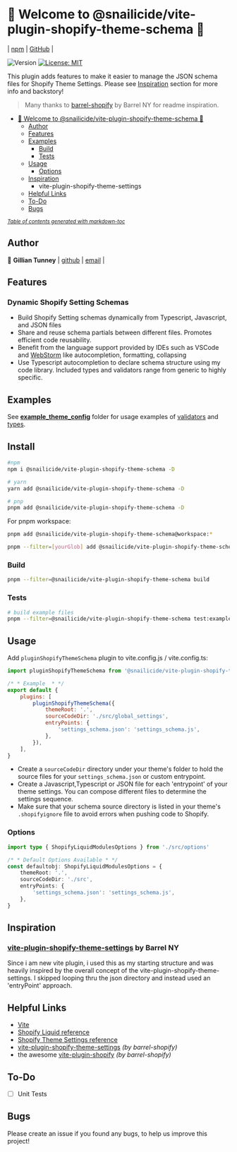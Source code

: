 # 🐌 Welcome to @snailicide/vite-plugin-shopify-theme-schema 🐌

| [npm](https://www.npmjs.com/package/@snailicide/vite-plugin-shopify-theme-schema) | [GitHub](https://github.com/gbtunney/shopify-monorepo/tree/main/packages/vite-plugin-shopify-theme-schema) |

<p>
  <img alt="Version" src="https://img.shields.io/badge/version-0.0.1-blue.svg?cacheSeconds=2592000" />
  <a href="#" target="_blank">
    <img alt="License: MIT" src="https://img.shields.io/badge/License-MIT-yellow.svg" />
  </a>
</p>

This plugin adds features to make it easier to manage the JSON schema files for Shopify Theme Settings. Please see [Inspiration](#inspiration) section for more info and backstory!

> Many thanks to [barrel-shopify](https://github.com/barrel/barrel-shopify) by Barrel NY for readme inspiration.

-   [🐌 Welcome to @snailicide/vite-plugin-shopify-theme-schema 🐌](#welcome-to--snailicide-vite-plugin-shopify-theme-schema---)
    -   [Author](#author)
    -   [Features](#features)
    -   [Examples](#examples)
        -   [Build](#build)
        -   [Tests](#tests)
    -   [Usage](#usage)
        -   [Options](#options)
    -   [Inspiration](#inspiration)
        -   vite-plugin-shopify-theme-settings
    -   [Helpful Links](#helpful-links)
    -   [To-Do](#to-do)
    -   [Bugs](#bugs)

<small><i><a href='http://ecotrust-canada.github.io/markdown-toc/'>Table of contents generated with markdown-toc</a></i></small>

## Author

👤 **Gillian Tunney** | [github](https://github.com/gbtunney) | [email](mailto:gbtunney@mac.com) |

## Features

### Dynamic Shopify Setting Schemas

-   Build Shopify Setting schemas dynamically from Typescript, Javascript, and JSON files
-   Share and reuse schema partials between different files. Promotes efficient code reusability.
-   Benefit from the language support provided by IDEs such as VSCode and [WebStorm](https://www.jetbrains.com/webstorm/) like autocompletion, formatting, collapsing
-   Use Typescript autocompletion to declare schema structure using my code library. Included types and validators range from generic to highly specific.

## Examples

See [**example_theme_config**](./example_theme_config/) folder for usage examples of [validators](./example_theme_config/global_settings/settings_colors.ts) and [types](./example_theme_config/global_settings/settings_typography.ts).

## Install

```sh
#npm
npm i @snailicide/vite-plugin-shopify-theme-schema -D

# yarn
yarn add @snailicide/vite-plugin-shopify-theme-schema -D

# pnp
pnpm add @snailicide/vite-plugin-shopify-theme-schema -D
```

For pnpm workspace:

```sh
pnpm add @snailicide/vite-plugin-shopify-theme-schema@workspace:*

pnpm --filter=[yourGlob] add @snailicide/vite-plugin-shopify-theme-schema@workspace:*
```

### Build

```sh
pnpm --filter=@snailicide/vite-plugin-shopify-theme-schema build
```

### Tests

```sh
# build example files
pnpm --filter=@snailicide/vite-plugin-shopify-theme-schema test:example
```

## Usage

Add `pluginShopifyThemeSchema` plugin to vite.config.js / vite.config.ts:

```js
import pluginShopifyThemeSchema from '@snailicide/vite-plugin-shopify-theme-schema'

/* * Example  * */
export default {
    plugins: [
        pluginShopifyThemeSchema({
            themeRoot: '.',
            sourceCodeDir: './src/global_settings',
            entryPoints: {
                'settings_schema.json': 'settings_schema.js',
            },
        }),
    ],
}
```

-   Create a `sourceCodeDir` directory under your theme's folder to hold the source files for your `settings_schema.json` or custom entrypoint.
-   Create a Javascript,Typescript or JSON file for each 'entrypoint' of your theme settings. You can compose different files to determine the settings sequence.
-   Make sure that your schema source directory is listed in your theme's `.shopifyignore` file to avoid errors when pushing code to Shopify.

### Options

```ts
import type { ShopifyLiquidModulesOptions } from './src/options'

/* * Default Options Available * */
const defaultobj: ShopifyLiquidModulesOptions = {
    themeRoot: '.',
    sourceCodeDir: './src',
    entryPoints: {
        'settings_schema.json': 'settings_schema.js',
    },
}
```

## Inspiration

### [vite-plugin-shopify-theme-settings](https://github.com/barrel/barrel-shopify/tree/main/packages/vite-plugin-shopify-theme-settings) by Barrel NY

Since i am new vite plugin, i used this as my starting structure and was heavily inspired by the overall concept of the vite-plugin-shopify-theme-settings. I skipped looping thru the json directory and instead used an 'entryPoint' approach.

## Helpful Links

-   [Vite](https://vitejs.dev/)
-   [Shopify Liquid reference](https://shopify.dev/api/liquid)
-   [Shopify Theme Settings reference](https://shopify.dev/themes/architecture/settings)
-   [vite-plugin-shopify-theme-settings](https://github.com/barrel/barrel-shopify/tree/main/packages/vite-plugin-shopify-theme-settings) _(by barrel-shopify)_
-   the awesome [vite-plugin-shopify](https://github.com/barrel/barrel-shopify/tree/main/packages/vite-plugin-shopify) _(by barrel-shopify)_

## To-Do

-   [ ] Unit Tests

## Bugs

Please create an issue if you found any bugs, to help us improve this project!
